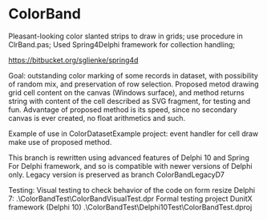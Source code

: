 # ColorBand
Pleasant-looking color slanted strips to draw in grids; use procedure in ClrBand.pas; 
Used Spring4Delphi framework for collection handling; 

https://bitbucket.org/sglienke/spring4d

Goal: outstanding color marking of some records in dataset, with possibility of random mix, and preservation of row selection.
Proposed metod drawing grid cell content on the canvas (Windows surface), and method returns string with content of the cell described as SVG fragment, for testing and fun.
Advantage of proposed method is its speed, since no secondary canvas is ever created, no float arithmetics and such.

Example of use in ColorDatasetExample project: event handler for cell draw make use of proposed method.

This branch is rewritten using advanced features of Delphi 10 and Spring For Delphi framework, and so is compatible with newer versions of Delphi only.
Legacy version is preserved as branch ColorBandLegacyD7

Testing:
Visual testing to check behavior of the code on form resize Delphi 7: .\ColorBandTest\ColorBandVisualTest.dpr 
Formal testing project DunitX framework (Delphi 10) .\ColorBandTest\Delphi10Test\ColorBandTest.dproj



